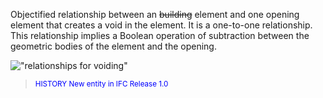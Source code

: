 ﻿Objectified relationship between an ~~building~~ element and one opening element that creates a void in the element. It is a one-to-one relationship. This relationship implies a Boolean operation of subtraction between the geometric bodies of the element and the opening.

!["relationships for voiding"](../../../../../../figures/ifcrelvoidselements-fig1.png "<small><br>
			Figure  The insertion of a void into a wall is
			represented by the relationship <i>IfcRelVoidsElement</i>. 
			The opening is created within the wall by
			<i>IfcWall(StandardCase) o-- IfcRelVoidsElement --o
			IfcOpeningElement</i>.</small>")

> <small><font color="#0000FF">HISTORY New entity in IFC
      Release 1.0</font></small>
